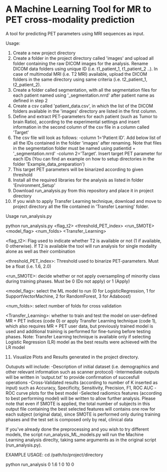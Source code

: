 # A Machine Learning Tool for MR to PET cross-modality prediction
A tool for predicting PET parameters using MRI sequences as input. 

Usage:

1. Create a new project directory 
2. Create a folder in the project directory called 'images' and upload all folder containing the raw DICOM images for the analysis. Rename DICOM data folders using unique ID (i.e. t1_patient_1, t1_patient_2 ..). In case of multimodal MRI (i.e. T2 MRI) available, upload the DICOM folders in the same directory using same criteria (i.e. t2_patient_1, t2_patient_2).
3. Create a folder called segmentation, with all the segmentation files for each patient named using '_segmentation.nrrd' after patient name as defined in step 2
4. Create a csv called 'patient_data.csv', in which the list of the DICOM folders available in the 'images' directory are listed in the first column.
5. Define and extract PET-parameters for each patient (such as Tumor to brain Ratio), according to the experimental settings and insert information in the second column of the csv file in a column called 'Target' 
6. The csv file will look as follows:
       -column 1='Patient ID'. Add below list of all the IDs contained in the folder 'images' after renaming. Note that files in the segmentation folder must be named using patientid + '_segmentation.nrrd'
       -column 2='Target'. Insert target PET parameter for each IDs (You can find an example on how to setup directories in the folder 'Example_data_preparation')
7. This target PET parameters will be binarized according to given threshold 
8. Install all the required libraries for the analysis as listed in folder 'Environment_Setup'
9. Download run_analysis.py from this repository and place it in project directory
10. If you wish to apply Transfer Learning technique, download and move to project directory all the file contained in 'Transfer Learning' folder.
   
Usage run_analysis.py

python run_analysis.py <flag_t2> <threshold_PET_index> <run_SMOTE> <model_flag> <num_folds> <Transfer_Learning>

<flag_t2>: Flag used to indicate whether T2 is available or not (1 if available, 0 otherwise). If T2 is available the tool will run analysis for single modality alone as well as their combination

<threshold_PET_index>: Threshold used to binarize PET-parameters. Must be a float (i.e. 1.6, 2.0)

<run_SMOTE>: decide whether or not apply oversampling of minority class during training phases. Must be 0 (Do not apply) or 1 (Apply)

<model_flag>: select the ML model to run (0 for LogisticRegression, 1 for SupportVectorMachine, 2 for RandomForest, 3 for Adaboost)

<num_folds>: select number of folds for cross validation

<Transfer_Learning>: whether to train and test the model on user-defined MR + PET indices (code 0) or apply Transfer Learning technique (code 1), which also requires MR + PET user data, but previously trained model is used and additional training is performed for fine-tuning before testing phases. Note: Transfer Learning technique is available only if selecting Logistic Regression (LR) model as the best results were achieved with the LR model

11. Visualize Plots and Results generated in the project directory.

Outuputs will include:
-Description of initial dataset (i.e. demographics and other relevant information such as scanner protocol)
-Intermediate outputs will be written in 'output.txt' to provide confirmation of succesfull operations
-Cross-Validated results (according to number of K inserted as input) such as Accuracy, Specificity, Sensitivity, Precision, F1, ROC AUC
-ROC curve plots for the best model
-Selected radiomics features (according to best performing model) will be written to allow further analysis. Please note that even if SMOTE is applied, the total number of subjects in this output file containing the best selected features will contains one row for each subject (original data), since SMOTE is performed only during training phases and the test set is composed only by real, clinical data


If you've already done the preprocessing and you wish to try different models, the script run_analysis_ML_models.py will run the Machine Learning analysis direclty, taking same arguments as in the original script (run_analysis.py).

EXAMPLE USAGE:
cd /path/to/project/directory

python run_analysis 0 1.6 1 0 10 0
